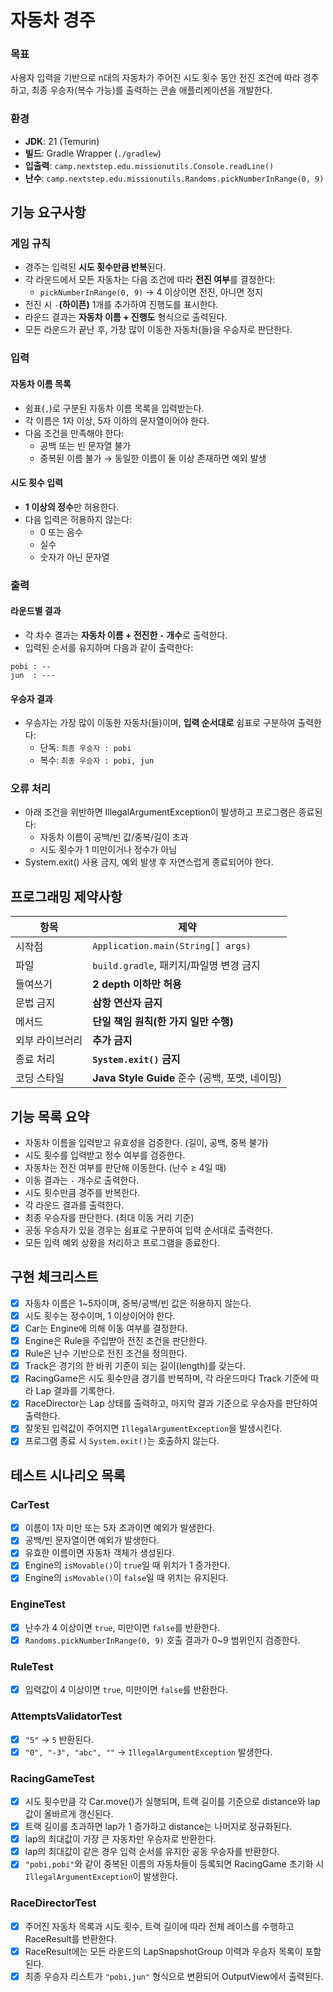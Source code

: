 # 자동차 경주

### 목표
사용자 입력을 기반으로 n대의 자동차가 주어진 시도 횟수 동안 전진 조건에 따라 경주하고, 최종 우승자(복수 가능)를 출력하는 콘솔 애플리케이션을 개발한다.

### 환경
- **JDK**: 21 (Temurin)
- **빌드**: Gradle Wrapper (`./gradlew`)
- **입출력**: `camp.nextstep.edu.missionutils.Console.readLine()`
- **난수**: `camp.nextstep.edu.missionutils.Randoms.pickNumberInRange(0, 9)`

## 기능 요구사항
### 게임 규칙
- 경주는 입력된 **시도 횟수만큼 반복**된다.
- 각 라운드에서 모든 자동차는 다음 조건에 따라 **전진 여부**를 결정한다:
  - `pickNumberInRange(0, 9)` → 4 이상이면 전진, 아니면 정지
- 전진 시 `-`**(하이픈)** 1개를 추가하여 진행도를 표시한다.
- 라운드 결과는 **자동차 이름 + 진행도** 형식으로 출력된다.
- 모든 라운드가 끝난 후, 가장 많이 이동한 자동차(들)을 우승자로 판단한다.

### 입력
#### 자동차 이름 목록
- 쉼표(`,`)로 구분된 자동차 이름 목록을 입력받는다.
- 각 이름은 1자 이상, 5자 이하의 문자열이어야 한다.
- 다음 조건을 만족해야 한다:
  - 공백 또는 빈 문자열 불가
  - 중복된 이름 불가 → 동일한 이름이 둘 이상 존재하면 예외 발생

#### 시도 횟수 입력
- **1 이상의 정수**만 허용한다.
- 다음 입력은 허용하지 않는다:
  - 0 또는 음수 
  - 실수 
  - 숫자가 아닌 문자열

### 출력
#### 라운드별 결과
- 각 차수 결과는 **자동차 이름 + 전진한 `-` 개수**로 출력한다.
- 입력된 순서를 유지하며 다음과 같이 출력한다:
```
pobi : --
jun  : ---
```

#### 우승자 결과
- 우승자는 가장 많이 이동한 자동차(들)이며, **입력 순서대로** 쉼표로 구분하여 출력한다:
  - 단독: `최종 우승자 : pobi` 
  - 복수: `최종 우승자 : pobi, jun`

### 오류 처리
- 아래 조건을 위반하면 IllegalArgumentException이 발생하고 프로그램은 종료된다:
  - 자동차 이름이 공백/빈 값/중복/길이 초과
  - 시도 횟수가 1 미만이거나 정수가 아님
- System.exit() 사용 금지, 예외 발생 후 자연스럽게 종료되어야 한다.

## 프로그래밍 제약사항
| 항목       | 제약                                    |
| -------- | ------------------------------------- |
| 시작점      | `Application.main(String[] args)`     |
| 파일       | `build.gradle`, 패키지/파일명 변경 금지         |
| 들여쓰기     | **2 depth 이하만 허용**                    |
| 문법 금지    | **삼항 연산자 금지**                         |
| 메서드      | **단일 책임 원칙(한 가지 일만 수행)**              |
| 외부 라이브러리 | **추가 금지**                             |
| 종료 처리    | **`System.exit()` 금지**                  |
| 코딩 스타일   | **Java Style Guide** 준수 (공백, 포맷, 네이밍) |

## 기능 목록 요약
- 자동차 이름을 입력받고 유효성을 검증한다. (길이, 공백, 중복 불가)
- 시도 횟수를 입력받고 정수 여부를 검증한다.
- 자동차는 전진 여부를 판단해 이동한다. (난수 ≥ 4일 때)
- 이동 결과는 `-` 개수로 출력한다.
- 시도 횟수만큼 경주를 반복한다.
- 각 라운드 결과를 출력한다.
- 최종 우승자를 판단한다. (최대 이동 거리 기준)
- 공동 우승자가 있을 경우는 쉼표로 구분하여 입력 순서대로 출력한다.
- 모든 입력 예외 상황을 처리하고 프로그램을 종료한다.

## 구현 체크리스트
- [x] 자동차 이름은 1~5자이며, 중복/공백/빈 값은 허용하지 않는다.
- [x] 시도 횟수는 정수이며, 1 이상이어야 한다.
- [x] Car는 Engine에 의해 이동 여부를 결정한다.
- [x] Engine은 Rule을 주입받아 전진 조건을 판단한다.
- [x] Rule은 난수 기반으로 전진 조건을 정의한다.
- [x] Track은 경기의 한 바퀴 기준이 되는 길이(length)를 갖는다.
- [x] RacingGame은 시도 횟수만큼 경기를 반복하며, 각 라운드마다 Track 기준에 따라 Lap 결과를 기록한다.
- [x] RaceDirector는 Lap 상태를 출력하고, 마지막 결과 기준으로 우승자를 판단하여 출력한다.
- [x] 잘못된 입력값이 주어지면 `IllegalArgumentException`을 발생시킨다.
- [x] 프로그램 종료 시 `System.exit()`는 호출하지 않는다.

## 테스트 시나리오 목록
### CarTest
- [x] 이름이 1자 미만 또는 5자 초과이면 예외가 발생한다.
- [x] 공백/빈 문자열이면 예외가 발생한다.
- [x] 유효한 이름이면 자동차 객체가 생성된다.
- [x] Engine의 `isMovable()`이 `true`일 때 위치가 1 증가한다.
- [x] Engine의 `isMovable()`이 `false`일 때 위치는 유지된다.

### EngineTest
- [x] 난수가 4 이상이면 `true`, 미만이면 `false`를 반환한다.
- [x] `Randoms.pickNumberInRange(0, 9)` 호출 결과가 0~9 범위인지 검증한다.

### RuleTest
- [x] 입력값이 4 이상이면 `true`, 미만이면 `false`를 반환한다.

### AttemptsValidatorTest
- [x] `"5"` → `5` 반환된다.
- [x] `"0", "-3", "abc", ""` → `IllegalArgumentException` 발생한다.

### RacingGameTest
- [x] 시도 횟수만큼 각 Car.move()가 실행되며, 트랙 길이를 기준으로 distance와 lap 값이 올바르게 갱신된다.
- [x] 트랙 길이를 초과하면 lap가 1 증가하고 distance는 나머지로 정규화된다.
- [x] lap의 최대값이 가장 큰 자동차만 우승자로 반환한다.
- [x] lap의 최대값이 같은 경우 입력 순서를 유지한 공동 우승자를 반환한다.
- [x] `"pobi,pobi"`와 같이 중복된 이름의 자동차들이 등록되면 RacingGame 초기화 시 `IllegalArgumentException`이 발생한다.

### RaceDirectorTest
- [x] 주어진 자동차 목록과 시도 횟수, 트랙 길이에 따라 전체 레이스를 수행하고 RaceResult를 반환한다.
- [x] RaceResult에는 모든 라운드의 LapSnapshotGroup 이력과 우승자 목록이 포함된다.
- [x] 최종 우승자 리스트가 `"pobi,jun"` 형식으로 변환되어 OutputView에서 출력된다.